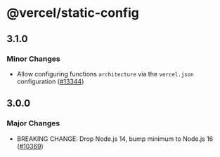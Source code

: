 # @vercel/static-config

## 3.1.0

### Minor Changes

- Allow configuring functions `architecture` via the `vercel.json` configuration ([#13344](https://github.com/vercel/vercel/pull/13344))

## 3.0.0

### Major Changes

- BREAKING CHANGE: Drop Node.js 14, bump minimum to Node.js 16 ([#10369](https://github.com/vercel/vercel/pull/10369))
